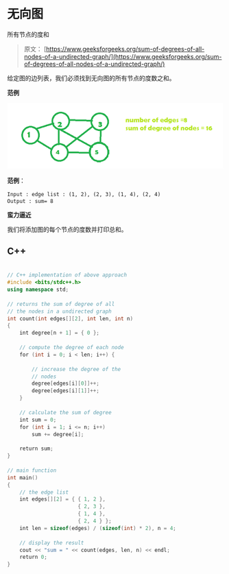 # 无向图

所有节点的度和

> 原文： [https://www.geeksforgeeks.org/sum-of-degrees-of-all-nodes-of-a-undirected-graph/](https://www.geeksforgeeks.org/sum-of-degrees-of-all-nodes-of-a-undirected-graph/)

给定图的边列表，我们必须找到无向图的所有节点的度数之和。

**范例**

![](img/b2088932180352eba20c13c87009b183.png)

**范例**：

```
Input : edge list : (1, 2), (2, 3), (1, 4), (2, 4)  
Output : sum= 8

```

**蛮力逼近**

我们将添加图的每个节点的度数并打印总和。

## C++

```cpp

// C++ implementation of above approach 
#include <bits/stdc++.h> 
using namespace std; 

// returns the sum of degree of all 
// the nodes in a undirected graph 
int count(int edges[][2], int len, int n) 
{ 
    int degree[n + 1] = { 0 }; 

    // compute the degree of each node 
    for (int i = 0; i < len; i++) { 

        // increase the degree of the 
        // nodes 
        degree[edges[i][0]]++; 
        degree[edges[i][1]]++; 
    } 

    // calculate the sum of degree 
    int sum = 0; 
    for (int i = 1; i <= n; i++) 
        sum += degree[i]; 

    return sum; 
} 

// main function 
int main() 
{ 
    // the edge list 
    int edges[][2] = { { 1, 2 }, 
                       { 2, 3 }, 
                       { 1, 4 }, 
                       { 2, 4 } }; 
    int len = sizeof(edges) / (sizeof(int) * 2), n = 4; 

    // display the result 
    cout << "sum = " << count(edges, len, n) << endl; 
    return 0; 
} 

```